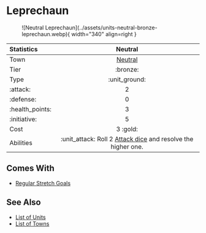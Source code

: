 # Leprechaun

<figure markdown="span">
    ![Neutral Leprechaun](../assets/units-neutral-bronze-leprechaun.webp){ width="340" align=right }
</figure>


| Statistics | Neutral |
| :--- | :---: |
| Town | [Neutral](../towns/neutral.md) |
| Tier | :bronze: |
| Type | :unit_ground: |
| :attack: | 2 |
| :defense: | 0 |
| :health_points: | 3 |
| :initiative: | 5 |
| Cost | 3 :gold: |
| Abilities | :unit_attack: Roll 2 [Attack dice](../dice.md#attack-die) and resolve the higher one. |


## Comes With

- [Regular Stretch Goals](../content.md)


## See Also

- [List of Units](index.md)
- [List of Towns](../towns/index.md)